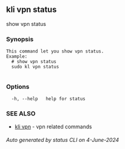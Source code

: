 ## kli vpn status

show vpn status

### Synopsis

```
This command let you show vpn status.
Example:
  # show vpn status
  sudo kl vpn status
	
```

### Options

```
  -h, --help   help for status
```

### SEE ALSO

* [kli vpn](kli_vpn.md)  - vpn related commands

###### Auto generated by status CLI on 4-June-2024
